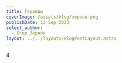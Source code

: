 ```yaml
---
title: Героиды
coverImage: /assets/blog/зернов.png
publishDate: 13 Sep 2023
select_author:
  - Егор Зернов
layout: ../../layouts/BlogPostLayout.astro
---
```

4